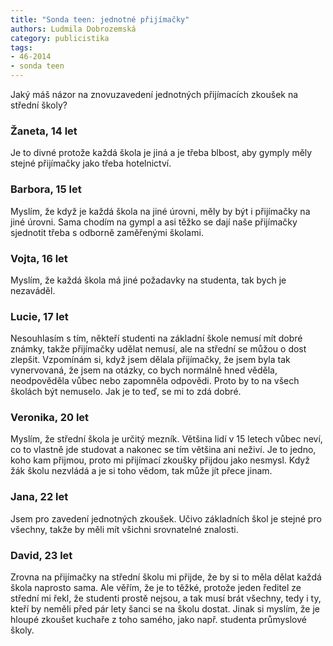 ```yaml
---
title: "Sonda teen: jednotné přijímačky"
authors: Ludmila Dobrozemská
category: publicistika
tags: 
- 46-2014
- sonda teen
---
```

Jaký máš názor na znovuzavedení jednotných přijímacích zkoušek na střední školy?

### Žaneta, 14 let

Je to divné protože každá škola je jiná a je třeba blbost, aby gymply měly stejné přijímačky jako třeba hotelnictví.

### Barbora, 15 let

Myslím, že když je každá škola na jiné úrovni, měly by být i přijímačky na jiné úrovni. Sama chodím na gympl a asi těžko se dají naše přijímačky sjednotit třeba s odborně zaměřenými školami.

### Vojta, 16 let

Myslím, že každá škola má jiné požadavky na studenta, tak bych je nezaváděl.

### Lucie, 17 let

Nesouhlasím s tím, někteří studenti na základní škole nemusí mít dobré známky, takže přijímačky udělat nemusí, ale na střední se můžou o dost zlepšit. Vzpomínám si, když jsem dělala přijímačky, že jsem byla tak vynervovaná, že jsem na otázky, co bych normálně hned věděla, neodpověděla vůbec nebo zapomněla odpovědi. Proto by to na všech školách být nemuselo. Jak je to teď, se mi to zdá dobré.

### Veronika, 20 let

Myslím, že střední škola je určitý mezník. Většina lidí v 15 letech vůbec neví, co to vlastně jde studovat a nakonec se tím většina ani neživí. Je to jedno, koho kam přijmou, proto mi přijímací zkoušky přijdou jako nesmysl. Když žák školu nezvládá a je si toho vědom, tak může jít přece jinam.

### Jana, 22 let

Jsem pro zavedení jednotných zkoušek. Učivo základních škol je stejné pro všechny, takže by měli mít všichni srovnatelné znalosti.

### David, 23 let

Zrovna na přijímačky na střední školu mi přijde, že by si to měla dělat každá škola naprosto sama. Ale věřím, že je to těžké, protože jeden ředitel ze střední mi řekl, že studenti prostě nejsou, a tak musí brát všechny, tedy i ty, kteří by neměli před pár lety šanci se na školu dostat. Jinak si myslím, že je hloupé zkoušet kuchaře z toho samého, jako např. studenta průmyslové školy.

